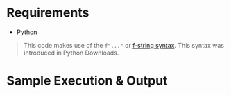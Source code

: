 # Requirements

  * Python 

> This code makes use of the `f"..."` or [f-string
> syntax](https://www.python.org/downloads/). This syntax was
> introduced in Python Downloads.


# Sample Execution & Output

